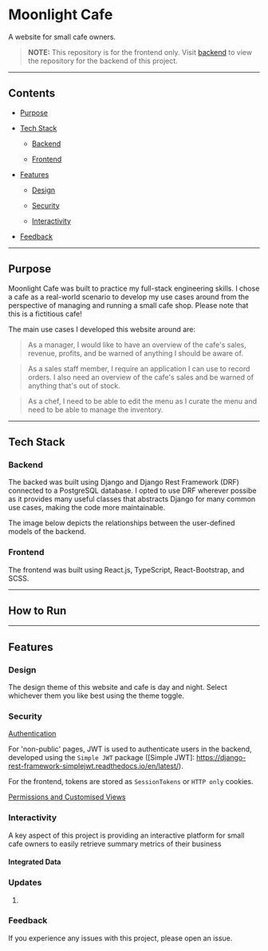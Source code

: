 # **Moonlight Cafe**

A website for small cafe owners. 

> **NOTE:** This repository is for the frontend only. Visit [backend](https://github.com/LyTracey/myrestaurant_backend) to view the repository for the backend of this project.

---

## **Contents**

- [Purpose](#purpose)

- [Tech Stack](#tech-stack)

    - [Backend](#backend)

    - [Frontend](#frontend)

- [Features](#features)

    - [Design](#design)

    - [Security](#security)

    - [Interactivity](#interactivity)

- [Feedback](#feedback)

---

## **Purpose**

Moonlight Cafe was built to practice my full-stack engineering skills. I chose a cafe as a real-world scenario to develop my use cases around from the perspective of managing and running a small cafe shop. Please note that this is a fictitious cafe!

The main use cases I developed this website around are:
> As a manager, I would like to have an overview of the cafe's sales, revenue, profits, and be warned of anything I should be aware of.

> As a sales staff member, I require an application I can use to record orders. I also need an overview of the cafe's sales and be warned of anything that's out of stock.

> As a chef, I need to be able to edit the menu as I curate the menu and need to be able to manage the inventory.

---

## **Tech Stack**
 
### Backend

The backed was built using Django and Django Rest Framework (DRF) connected to a PostgreSQL database. I opted to use DRF wherever possibe as it provides many useful classes that abstracts Django for many common use cases, making the code more maintainable.

The image below depicts the relationships between the user-defined models of the backend.


### Frontend

The frontend was built using React.js, TypeScript, React-Bootstrap, and SCSS. 

---

## **How to Run**

---

## **Features**

### Design

The design theme of this website and cafe is day and night. Select whichever them  you like best using the theme toggle.

### Security

<ins>Authentication</ins>

For 'non-public' pages, JWT is used to authenticate users in the backend, developed using the `Simple JWT` package ([Simple JWT]: https://django-rest-framework-simplejwt.readthedocs.io/en/latest/).

For the frontend, tokens are stored as `SessionTokens` or `HTTP only` cookies.

<ins>Permissions and Customised Views</ins>

### Interactivity

A key aspect of this project is providing an interactive platform for small cafe owners to easily retrieve summary metrics of their business

#### Integrated Data

### Updates
1. 


### Feedback

If you experience any issues with this project, please open an issue.